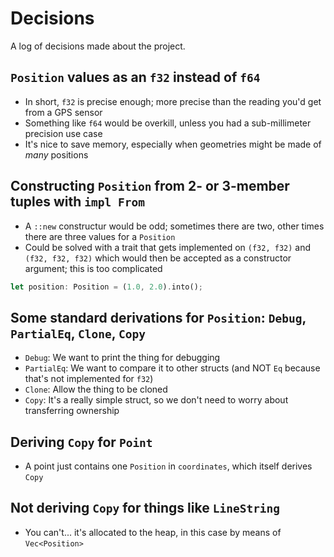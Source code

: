 # Decisions

A log of decisions made about the project.

## `Position` values as an `f32` instead of `f64`

- In short, `f32` is precise enough; more precise than the reading you'd get from a GPS sensor
- Something like `f64` would be overkill, unless you had a sub-millimeter precision use case
- It's nice to save memory, especially when geometries might be made of *many* positions

## Constructing `Position` from 2- or 3-member tuples with `impl From`

- A `::new` constructur would be odd; sometimes there are two, other times there are three values for a `Position`
- Could be solved with a trait that gets implemented on `(f32, f32)` and `(f32, f32, f32)` which would then be accepted as a constructor argument; this is too complicated

```rs
let position: Position = (1.0, 2.0).into();
```

## Some standard derivations for `Position`: `Debug`, `PartialEq`, `Clone`, `Copy`

- `Debug`: We want to print the thing for debugging
- `PartialEq`: We want to compare it to other structs (and NOT `Eq` because that's not implemented for `f32`)
- `Clone`: Allow the thing to be cloned
- `Copy`: It's a really simple struct, so we don't need to worry about transferring ownership

## Deriving `Copy` for `Point`

- A point just contains one `Position` in `coordinates`, which itself derives `Copy`

## Not deriving `Copy` for things like `LineString`

- You can't... it's allocated to the heap, in this case by means of `Vec<Position>`
